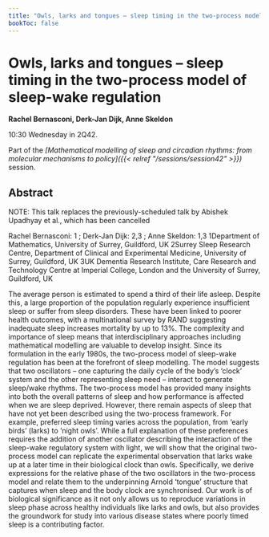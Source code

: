 ```yaml
---
title: "Owls, larks and tongues – sleep timing in the two-process model of sleep-wake regulation "
bookToc: false
---
```


# Owls, larks and tongues – sleep timing in the two-process model of sleep-wake regulation 

**Rachel Bernasconi, Derk-Jan Dijk, Anne Skeldon**

10:30 Wednesday in 2Q42.

Part of the *[Mathematical modelling of sleep and circadian rhythms: from molecular mechanisms to policy]({{< relref "/sessions/session42" >}})* session.

## Abstract

NOTE: This talk replaces the previously-scheduled talk by Abishek Upadhyay et al., which has been cancelled

Rachel Bernasconi: 1 ; Derk-Jan Dijk: 2,3 ; Anne Skeldon: 1,3
1Department of Mathematics, University of Surrey, Guildford, UK
2Surrey Sleep Research Centre, Department of Clinical and Experimental Medicine, University of Surrey, Guildford, UK
3UK Dementia Research Institute, Care Research and Technology Centre at Imperial College, London and the University of Surrey, Guildford, UK

The average person is estimated to spend a third of their life asleep.  Despite this, a large proportion of the population regularly experience insufficient sleep or suffer from sleep disorders.  These have been linked to poorer health outcomes, with a multinational survey by RAND suggesting inadequate sleep increases mortality by up to 13%.  The complexity and importance of sleep means that interdisciplinary approaches including mathematical modelling are valuable to develop insight. Since its formulation in the early 1980s, the two-process model of sleep-wake regulation has been at the forefront of sleep modelling.  The model suggests that two oscillators – one capturing the daily cycle of the body’s ‘clock’ system and the other representing sleep need – interact to generate sleep/wake rhythms.  The two-process model has provided many insights into both the overall patterns of sleep and how performance is affected when we are sleep deprived.  However, there remain aspects of sleep that have not yet been described using the two-process framework.  For example, preferred sleep timing varies across the population, from ‘early birds’ (larks) to ‘night owls’.  While a full explanation of these preferences requires the addition of another oscillator describing the interaction of the sleep-wake regulatory system with light, we will show that the original two-process model can replicate the experimental observation that larks wake up at a later time in their biological clock than owls. Specifically, we derive expressions for the relative phase of the two oscillators in the two-process model and relate them to the underpinning Arnold ‘tongue’ structure that captures when sleep and the body clock are synchronised. Our work is of biological significance as it not only allows us to reproduce variations in sleep phase across healthy individuals like larks and owls, but also provides the groundwork for study into various disease states where poorly timed sleep is a contributing factor.





